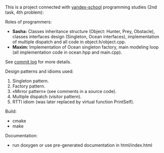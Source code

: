 This is a project connected with [yandex-school](http://shad.yandex.ru/) programming studies (2nd task, 4th problem):


Roles of programmers:

  * **Sasha:** Classes inheritance structure (Object: Hunter, Prey, Obstacle), classes interfaces design (Singleton, Ocean interfaces), implementation of multiple dispatch and all code in object.h/object.cpp.
  * **Maxim:** Implementation of Ocean singleton factory, main modeling loop (all implementation code in ocean.hpp and main.cpp).

See [commit log](http://code.google.com/p/oceanmodeling/source/list) for more details.

Design patterns and idioms used:
  1. Singleton pattern.
  1. Factory pattern.
  1. «Mirror pattern» (see comments in a source code).
  1. Multiple dispatch (visitor pattern).
  1. RTTI idiom (was later replaced by virtual function PrintSelf).

Build:
  * cmake
  * make

Documentation:
  * run doxygen or use pre-generated documentation in html/index.html